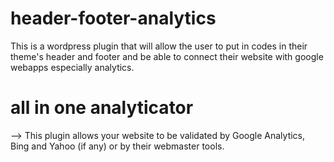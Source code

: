 # header-footer-analytics

This is a wordpress plugin that will allow the user to put in codes in their theme's header and footer and be able to connect their website with google webapps especially analytics. 

# all in one analyticator

--> This plugin allows your website to be validated by Google Analytics, Bing and Yahoo (if any) or by their webmaster tools.
